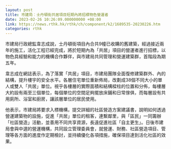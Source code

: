 ```yaml
---
layout: post
title: 市建局︰士丹頓街共居項目短期內將招標物色營運者
date: 2023-02-26 10:26:09.000000000 +08:00
link: https://news.rthk.hk/rthk/ch/component/k2/1689535-20230226.htm
categories: rthk
---
```


市建局行政總監韋志成說，士丹頓街項目內合共9幢已收購的舊建築，經過接近兩年的施工，活化工程已經完成，將於短期內為「共居」項目的營運者進行招標，以物色具經驗和能力的機構合作夥伴，與市建局共同管理和營運建築群，首階段為期五年。

韋志成在網誌表示，為了落實「共居」項目，市建局團隊全面復修建築群外、內的結構，提升樓宇的安全水平。各層住宅單位重新佈局，改劃成38個不同大小的單人或雙人「共居」單位。視乎各樓層的實際面積和結構樑柱的位置和分佈，每樓層大約設有兩至三個單位，每個單位的空間足夠擺放床鋪和日常傢俱，而每層設有共用廁所、浴室和廚房，讓該層單位的居民使用。

他表示，市建局將要求入標機構，提交詳細的社區營造方案建議書，說明如何透過營運建築物的設施，促進「共居」單位的租客，連繫鄰里，與「區民」一同籌辦「社區營造」活動，並善用不同共享資源，長遠促進社區「自主更生」。日後市建局會與中選的營運機構，共同設立管理委員會，就營運、財務、社區營造項目、管理等各方面的進度作定期檢討，並持續優化各項措施，確保項目達到活化社區的效果。
